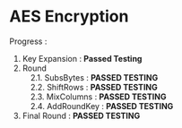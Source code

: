 # AES Encryption
Progress :
1. Key Expansion : __Passed Testing__
2. Round <br/>
&ensp;&ensp;2.1. SubsBytes    : __PASSED TESTING__ <br/>
&ensp;&ensp;2.2. ShiftRows    : __PASSED TESTING__ <br/>
&ensp;&ensp;2.3. MixColumns   : __PASSED TESTING__ <br/>
&ensp;&ensp;2.4. AddRoundKey  : __PASSED TESTING__ <br/>
3. Final Round                : __PASSED TESTING__
